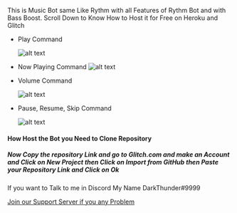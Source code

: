 This is Music Bot same Like Rythm with all Features of Rythm Bot and with Bass Boost. Scroll Down to Know How to Host it for Free on Heroku and Glitch

* Play Command

  ![alt text](https://cdn.discordapp.com/attachments/756124871674560552/760032128485818408/preview.gif)

* Now Playing Command 
![alt text](https://cdn.discordapp.com/attachments/756124871674560552/760036129754841118/Untitled_Project.gif)

* Volume Command

  ![alt text](https://cdn.discordapp.com/attachments/756124871674560552/760040679568834560/previeqw.gif)
  
* Pause, Resume, Skip Command

  ![alt text](https://cdn.discordapp.com/attachments/756124871674560552/760043199498289153/preview.gif)

#### How Host the Bot you Need to Clone Repository
##### Now Copy the repository Link and go to Glitch.com and make an Account and Click on New Project then Click on Import from GitHub then Paste your Repository Link and Click on Ok


If you want to Talk to me in Discord My Name DarkThunder#9999

[Join our Support Server if you any Problem](https://discord.gg/gamerscafe)
